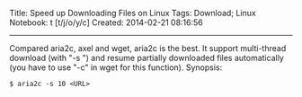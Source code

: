 Title: Speed up Downloading Files on Linux
Tags: Download; Linux
Notebook: t [t/j/o/y/c]
Created: 2014-02-21 08:16:56

------

Compared aria2c, axel and wget, aria2c is the best. It support multi-thread download (with "-s <num>") and resume partially downloaded files automatically (you have to use "-c" in wget for this function). Synopsis:

    $ aria2c -s 10 <URL>

